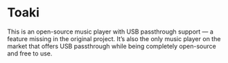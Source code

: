 # Toaki
This is an open-source music player with USB passthrough support — a feature missing in the original project. It’s also the only music player on the market that offers USB passthrough while being completely open-source and free to use.
